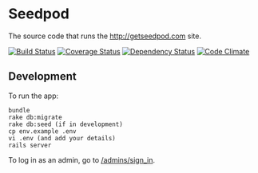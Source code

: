 # Seedpod

The source code that runs the http://getseedpod.com site.

[![Build Status](https://travis-ci.org/seedpod/seedpod.png?branch=master)](https://travis-ci.org/seedpod/seedpod)
[![Coverage Status](https://coveralls.io/repos/seedpod/seedpod/badge.png)](https://coveralls.io/r/seedpod/seedpod)
[![Dependency Status](https://gemnasium.com/seedpod/seedpod.png)](https://gemnasium.com/seedpod/seedpod)
[![Code Climate](https://codeclimate.com/github/seedpod/seedpod.png)](https://codeclimate.com/github/seedpod/seedpod)


## Development

To run the app:

```
bundle
rake db:migrate
rake db:seed (if in development)
cp env.example .env
vi .env (and add your details)
rails server
```

To log in as an admin, go to [/admins/sign_in](http://localhost:3000/admins/sign_in).